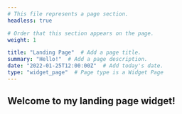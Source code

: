 ```yaml
---
# This file represents a page section.
headless: true

# Order that this section appears on the page.
weight: 1

title: "Landing Page"  # Add a page title.
summary: "Hello!"  # Add a page description.
date: "2022-01-25T12:00:00Z"  # Add today's date.
type: "widget_page"  # Page type is a Widget Page
---
```


Welcome to my landing page widget!
---